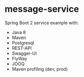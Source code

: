 # message-service
Spring Boot 2 service example with:

- Java 8
- Maven
- Postgresql
- REST-API
- Swagger-UI
- FlyWay
- JOOQ
- Maven profiling (dev, prod)
